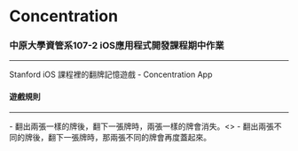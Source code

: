 # Concentration

### 中原大學資管系107-2 iOS應用程式開發課程期中作業
<hr>
Stanford iOS 課程裡的翻牌記憶遊戲 - Concentration App

#### 遊戲規則
<hr>
- 翻出兩張一樣的牌後，翻下一張牌時，兩張一樣的牌會消失。<>
- 翻出兩張不同的牌後，翻下一張牌時，那兩張不同的牌會再度蓋起來。
